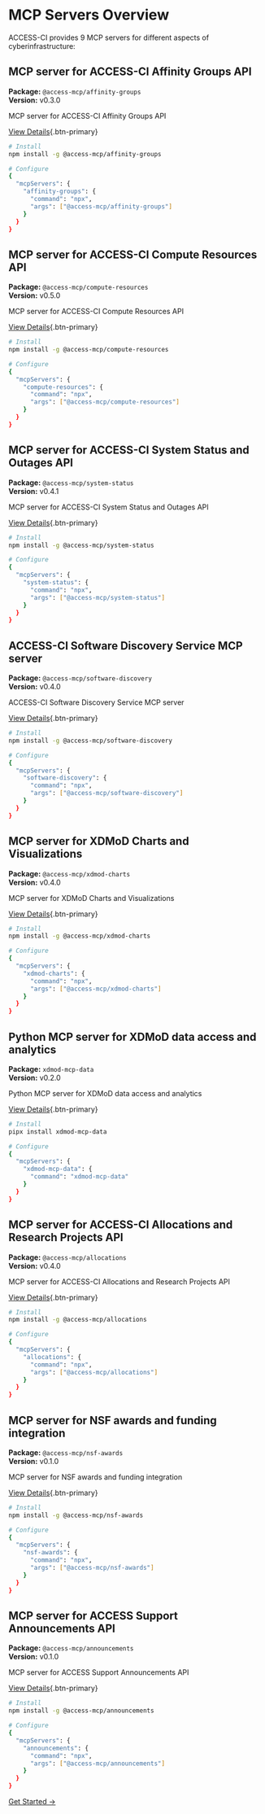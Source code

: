 # MCP Servers Overview

ACCESS-CI provides 9 MCP servers for different aspects of cyberinfrastructure:


## MCP server for ACCESS-CI Affinity Groups API

**Package:** `@access-mcp/affinity-groups`  
**Version:** v0.3.0

MCP server for ACCESS-CI Affinity Groups API

[View Details](/servers/affinity-groups){.btn-primary}

```bash
# Install
npm install -g @access-mcp/affinity-groups

# Configure
{
  "mcpServers": {
    "affinity-groups": {
      "command": "npx",
      "args": ["@access-mcp/affinity-groups"]
    }
  }
}
```

## MCP server for ACCESS-CI Compute Resources API

**Package:** `@access-mcp/compute-resources`  
**Version:** v0.5.0

MCP server for ACCESS-CI Compute Resources API

[View Details](/servers/compute-resources){.btn-primary}

```bash
# Install
npm install -g @access-mcp/compute-resources

# Configure
{
  "mcpServers": {
    "compute-resources": {
      "command": "npx",
      "args": ["@access-mcp/compute-resources"]
    }
  }
}
```

## MCP server for ACCESS-CI System Status and Outages API

**Package:** `@access-mcp/system-status`  
**Version:** v0.4.1

MCP server for ACCESS-CI System Status and Outages API

[View Details](/servers/system-status){.btn-primary}

```bash
# Install
npm install -g @access-mcp/system-status

# Configure
{
  "mcpServers": {
    "system-status": {
      "command": "npx",
      "args": ["@access-mcp/system-status"]
    }
  }
}
```

## ACCESS-CI Software Discovery Service MCP server

**Package:** `@access-mcp/software-discovery`  
**Version:** v0.4.0

ACCESS-CI Software Discovery Service MCP server

[View Details](/servers/software-discovery){.btn-primary}

```bash
# Install
npm install -g @access-mcp/software-discovery

# Configure
{
  "mcpServers": {
    "software-discovery": {
      "command": "npx",
      "args": ["@access-mcp/software-discovery"]
    }
  }
}
```

## MCP server for XDMoD Charts and Visualizations

**Package:** `@access-mcp/xdmod-charts`  
**Version:** v0.4.0

MCP server for XDMoD Charts and Visualizations

[View Details](/servers/xdmod-charts){.btn-primary}

```bash
# Install
npm install -g @access-mcp/xdmod-charts

# Configure
{
  "mcpServers": {
    "xdmod-charts": {
      "command": "npx",
      "args": ["@access-mcp/xdmod-charts"]
    }
  }
}
```

## Python MCP server for XDMoD data access and analytics

**Package:** `xdmod-mcp-data`  
**Version:** v0.2.0

Python MCP server for XDMoD data access and analytics

[View Details](/servers/xdmod-mcp-data){.btn-primary}

```bash
# Install
pipx install xdmod-mcp-data

# Configure
{
  "mcpServers": {
    "xdmod-mcp-data": {
      "command": "xdmod-mcp-data"
    }
  }
}
```

## MCP server for ACCESS-CI Allocations and Research Projects API

**Package:** `@access-mcp/allocations`  
**Version:** v0.4.0

MCP server for ACCESS-CI Allocations and Research Projects API

[View Details](/servers/allocations){.btn-primary}

```bash
# Install
npm install -g @access-mcp/allocations

# Configure
{
  "mcpServers": {
    "allocations": {
      "command": "npx",
      "args": ["@access-mcp/allocations"]
    }
  }
}
```

## MCP server for NSF awards and funding integration

**Package:** `@access-mcp/nsf-awards`  
**Version:** v0.1.0

MCP server for NSF awards and funding integration

[View Details](/servers/nsf-awards){.btn-primary}

```bash
# Install
npm install -g @access-mcp/nsf-awards

# Configure
{
  "mcpServers": {
    "nsf-awards": {
      "command": "npx",
      "args": ["@access-mcp/nsf-awards"]
    }
  }
}
```

## MCP server for ACCESS Support Announcements API

**Package:** `@access-mcp/announcements`  
**Version:** v0.1.0

MCP server for ACCESS Support Announcements API

[View Details](/servers/announcements){.btn-primary}

```bash
# Install
npm install -g @access-mcp/announcements

# Configure
{
  "mcpServers": {
    "announcements": {
      "command": "npx",
      "args": ["@access-mcp/announcements"]
    }
  }
}
```


[Get Started →](/getting-started)
